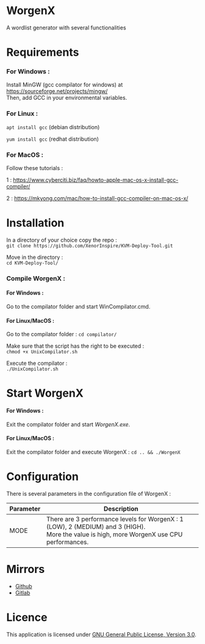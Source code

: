 # WorgenX

A wordlist generator with several functionalities

# Requirements

### For Windows :

Install MinGW (gcc compilator for windows) at https://sourceforge.net/projects/mingw/
<br>
Then, add GCC in your environmental variables.

### For Linux :

`apt install gcc` (debian distribution)

`yum install gcc` (redhat distribution)

### For MacOS :

Follow these tutorials : 

1 : https://www.cyberciti.biz/faq/howto-apple-mac-os-x-install-gcc-compiler/

2 : https://mkyong.com/mac/how-to-install-gcc-compiler-on-mac-os-x/


# Installation

In a directory of your choice copy the repo :  
`git clone https://github.com/XenorInspire/KVM-Deploy-Tool.git`  

Move in the directory :  
`cd KVM-Deploy-Tool/`

### Compile WorgenX :

#### For Windows :

Go to the compilator folder and start WinCompilator.cmd.

#### For Linux/MacOS :

Go to the compilator folder :
`cd compilator/`

Make sure that the script has the right to be executed :  
`chmod +x UnixCompilator.sh`

Execute the compilator :  
`./UnixCompilator.sh`


# Start WorgenX

#### For Windows :

Exit the compilator folder and start *WorgenX.exe*.

#### For Linux/MacOS :

Exit the compilator folder and execute WorgenX :
`cd .. && ./WorgenX`


# Configuration

There is several parameters in the configuration file of WorgenX : 

Parameter | Description |
--- | --- |
MODE | There are 3 performance levels for WorgenX : 1 (LOW), 2 (MEDIUM) and 3 (HIGH). <br>More the value is high, more WorgenX use CPU performances.



# Mirrors

- <a href="https://github.com/XenorInspire/WorgenX">Github</a>
- <a href="https://gitlab.com/XenorInspire/WorgenX">Gitlab</a>

# Licence

This application is licensed under [GNU General Public License, Version 3.0].

[GNU General Public License, Version 3.0]:
 http://www.gnu.org/licenses/gpl-3.0-standalone.html
